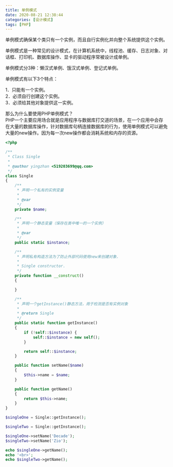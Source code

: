 ```yaml
---
title: 单例模式
date: 2020-08-21 12:38:44
categories: [设计模式]
tags: [PHP]
---
```



单例模式确保某个类只有一个实例，而且自行实例化并向整个系统提供这个实例。

单例模式是一种常见的设计模式，在计算机系统中，线程池、缓存、日志对象、对话框、打印机、数据库操作、显卡的驱动程序常被设计成单例。

<!--more-->

单例模式分3种：懒汉式单例、饿汉式单例、登记式单例。

单例模式有以下3个特点：

1．只能有一个实例。  
2．必须自行创建这个实例。  
3．必须给其他对象提供这一实例。  


那么为什么要使用PHP单例模式？  
PHP一个主要应用场合就是应用程序与数据库打交道的场景，在一个应用中会存在大量的数据库操作，针对数据库句柄连接数据库的行为，使用单例模式可以避免大量的new操作。因为每一次new操作都会消耗系统和内存的资源。

```php
<?php

/**
 * Class Single
 *
 * @author yingzhan <519203699@qq.com>
 */
class Single
{
    /**
     * 声明一个私有的实例变量
     *
     * @var
     */
    private $name;

    /**
     * 声明一个静态变量（保存在类中唯一的一个实例）
     *
     * @var
     */
    public static $instance;

    /**
     * 声明私有构造方法为了防止外部代码使用new来创建对象.
     *
     * Single constructor.
     */
    private function __construct()
    {

    }

    /**
     * 声明一个getInstance()静态方法，用于检测是否有实例对象
     *
     * @return Single
     */
    public static function getInstance()
    {
        if (!self::$instance) {
            self::$instance = new self();
        }

        return self::$instance;
    }

    public function setName($name)
    {
        $this->name = $name;
    }

    public function getName()
    {
        return $this->name;
    }
}

$singleOne = Single::getInstance();

$singleTwo = Single::getInstance();

$singleOne->setName('Decade');
$singleTwo->setName('Zio');

echo $singleOne->getName();
echo '<br>';
echo $singleTwo->getName();
```